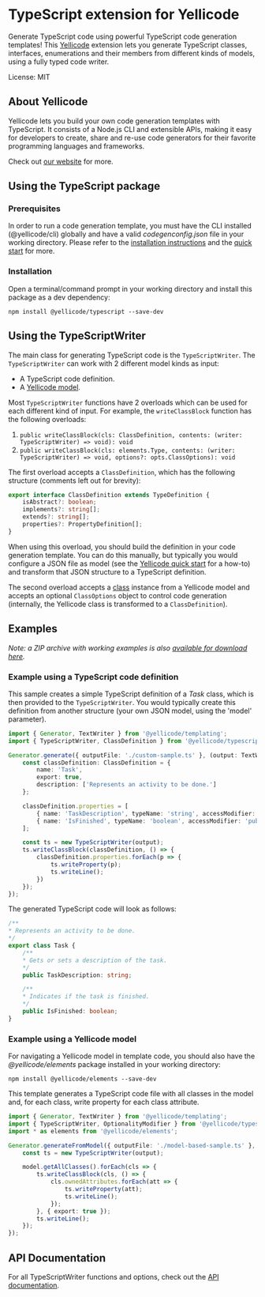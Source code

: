 # TypeScript extension for Yellicode
Generate TypeScript code using powerful TypeScript code generation templates! This [Yellicode](https://www.yellicode.com) extension lets you generate TypeScript classes, interfaces, enumerations and their members from different kinds of models, using a fully typed code writer.

License: MIT

## About Yellicode
Yellicode lets you build your own code generation templates with TypeScript. It consists of a Node.js CLI and extensible APIs, making it easy for developers to create, share and re-use code generators for their favorite programming languages and frameworks.

Check out [our website](https://www.yellicode.com) for more.

## Using the TypeScript package
### Prerequisites
In order to run a code generation template, you must have the CLI installed (@yellicode/cli) globally and have a valid *codegenconfig.json* file in your working directory. Please refer to the [installation instructions](https://www.yellicode.com/docs/installation) and the [quick start](https://www.yellicode.com/docs/quickstart) for more.

### Installation
Open a terminal/command prompt in your working directory and install this package as a dev dependency:

```
npm install @yellicode/typescript --save-dev
```
## Using the TypeScriptWriter
The main class for generating TypeScript code is the `TypeScriptWriter`. The `TypeScriptWriter` can work with 2 different model kinds as input:
* A TypeScript code definition. 
* A [Yellicode model](https://www.yellicode.com/docs/yellicode-models).

Most `TypeScriptWriter` functions have 2 overloads which can be used for each different kind of input. For example, the `writeClassBlock` function has the 
following overloads:
1. `public writeClassBlock(cls: ClassDefinition, contents: (writer: TypeScriptWriter) => void): void`
2. `public writeClassBlock(cls: elements.Type, contents: (writer: TypeScriptWriter) => void, options?: opts.ClassOptions): void`

The first overload accepts a `ClassDefinition`, which has the following structure (comments left out for brevity):

```ts
export interface ClassDefinition extends TypeDefinition {   
    isAbstract?: boolean;    
    implements?: string[];    
    extends?: string[];    
    properties?: PropertyDefinition[];
}
```
When using this overload, you should build the definition in your code generation template. You can do this manually, but typically you would 
configure a JSON file as model (see the [Yellicode quick start](https://www.yellicode.com/docs/quickstart) for a how-to) and transform that JSON structure to a TypeScript definition.

The second overload accepts a [class](https://www.yellicode.com/docs/api/model/class) instance from a Yellicode model and accepts an optional `ClassOptions` 
object to control code generation (internally, the Yellicode class is transformed to a `ClassDefinition`). 

## Examples
*Note: a ZIP archive with working examples is also [available for download here](https://github.com/yellicode/yellicode-typescript/blob/master/examples/yellicode-typescript-examples.zip).*

### Example using a TypeScript code definition
This sample creates a simple TypeScript definition of a *Task* class, which is then provided to the `TypeScriptWriter`. You would typically create this definition from another structure (your own JSON model, using the 'model' parameter).

```ts
import { Generator, TextWriter } from '@yellicode/templating';
import { TypeScriptWriter, ClassDefinition } from '@yellicode/typescript';

Generator.generate({ outputFile: './custom-sample.ts' }, (output: TextWriter) => {    
    const classDefinition: ClassDefinition = {
        name: 'Task',
        export: true,
        description: ['Represents an activity to be done.']
    };

    classDefinition.properties = [
        { name: 'TaskDescription', typeName: 'string', accessModifier: 'public', description: ['Gets or sets a description of the task.'] },
        { name: 'IsFinished', typeName: 'boolean', accessModifier: 'public', description: ['Indicates if the task is finished.'] }
    ];

    const ts = new TypeScriptWriter(output);
    ts.writeClassBlock(classDefinition, () => {
        classDefinition.properties.forEach(p => {
            ts.writeProperty(p);
            ts.writeLine();
        })
    });
});

```
The generated TypeScript code will look as follows:
```typescript
/**
* Represents an activity to be done.
*/
export class Task {
	/**
	* Gets or sets a description of the task.
	*/
	public TaskDescription: string;

	/**
	* Indicates if the task is finished.
	*/
	public IsFinished: boolean;
}
```
### Example using a Yellicode model
For navigating a Yellicode model in template code, you should also have the *@yellicode/elements* package installed in your working directory:
```
npm install @yellicode/elements --save-dev
```

This template generates a TypeScript code file with all classes in the model and, for each class, write property for each class attribute.

```ts
import { Generator, TextWriter } from '@yellicode/templating';
import { TypeScriptWriter, OptionalityModifier } from '@yellicode/typescript';
import * as elements from '@yellicode/elements';

Generator.generateFromModel({ outputFile: './model-based-sample.ts' }, (output: TextWriter, model: elements.Model) => {
    const ts = new TypeScriptWriter(output);

    model.getAllClasses().forEach(cls => {
        ts.writeClassBlock(cls, () => {
            cls.ownedAttributes.forEach(att => {
                ts.writeProperty(att);
                ts.writeLine();
            });
        }, { export: true });
        ts.writeLine();
    });
});  
```

## API Documentation
For all TypeScriptWriter functions and options, check out the [API documentation](https://github.com/yellicode/yellicode-typescript/blob/master/docs/api.md).